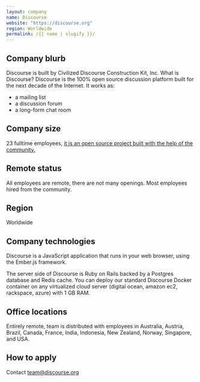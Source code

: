 ```yaml
---
layout: company
name: Discourse
website: "https://discourse.org"
region: Worldwide
permalink: /{{ name | slugify }}/
---
```


## Company blurb

Discourse is built by Civilized Discourse Construction Kit, Inc.
What is Discourse?
Discourse is the 100% open source discussion platform built for the next decade of the Internet. It works as:

* a mailing list
* a discussion forum
* a long-form chat room


## Company size

23 fulltime employees, [it is an open source project built with the help of the community.](https://www.discourse.org/team)

## Remote status

All employees are remote, there are not many openings. Most employees hired from the community.

## Region

Worldwide

## Company technologies

Discourse is a JavaScript application that runs in your web browser, using the Ember.js framework.

The server side of Discourse is Ruby on Rails backed by a Postgres database and Redis cache. You can deploy our standard Discourse Docker container on any virtualized cloud server (digital ocean, amazon ec2, rackspace, azure) with 1 GB RAM.

## Office locations

Entirely remote, team is distributed with employees in Australia, Austria, Brazil, Canada, France, India, Indonesia, New Zealand, Norway, Singapore, and USA.

## How to apply

Contact team@discourse.org